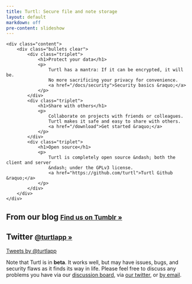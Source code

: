 ```yaml
---
title: Turtl: Secure file and note storage
layout: default
markdown: off
pre-content: slideshow
---
```


    <div class="content">
        <div class="bullets clear">
            <div class="triplet">
                <h1>Protect your data</h1>
                <p>
                    Turtl has a mantra: If it can be encrypted, it will be.
                    No more sacrificing your privacy for convenience.
                    <a href="/docs/security">Security basics &raquo;</a>
                </p>
            </div>
            <div class="triplet">
                <h1>Share with others</h1>
                <p>
                    Collaborate on projects with friends or colleagues.
                    Turtl makes it safe and easy to share with others.
                    <a href="/download">Get started &raquo;</a>
                </p>
            </div>
            <div class="triplet">
                <h1>Open source</h1>
                <p>
                    Turtl is completely open source &ndash; both the client and server
                    &ndash; under the GPLv3 license.
                    <a href="https://github.com/turtl">Turtl Github &raquo;</a>
                </p>
            </div>
        </div>
    </div>
</section>

<section>
    <div class="content">
        <div class="news clear">
            <div class="blog">
                <h1>
                    From our blog
                    <small><a href="http://turtlapp.tumblr.com">Find us on Tumblr &raquo;</a></small>
                </h1>
            </div>
            <div class="twitter">
                <h1>
                    Twitter
                    <small><a href="https://twitter.com/turtlapp">@turtlapp &raquo;</a></small>
                </h1>
                <div class="twitter">
                    <a data-widget-id="382037759679934465" data-chrome="noheader nofooter transparent" data-tweet-limit="3" href="https://twitter.com/turtlapp" data-dnt="true" class="twitter-timeline">Tweets by @turtlapp</a>
                    <script>!function(d,s,id){var js,fjs=d.getElementsByTagName(s)[0],p=/^http:/.test(d.location)?'http':'https';if(!d.getElementById(id)){js=d.createElement(s);js.id=id;js.src=p+"://platform.twitter.com/widgets.js";fjs.parentNode.insertBefore(js,fjs);}}(document,"script","twitter-wjs");</script>
                    <script src="/js/twitter_fix.js"></script>
                </div>
            </div>
        </div>
    </div>
</section>

<section>
    <div class="content">
        <div class="extra clear">
            <p>
                Note that Turtl is in <strong>beta</strong>. It works well, but may have issues, bugs, and security flaws as it finds its way in life.
                Please feel free to discuss any problems you have via our <a href="http://groups.google.com/d/forum/turtl">discussion board</a>,
                via <a href="https://twitter.com/turtlapp">our twitter</a>, or <a href="mailto:info@turtl.it">by email</a>.
            </p>
        </div>
    </div>
